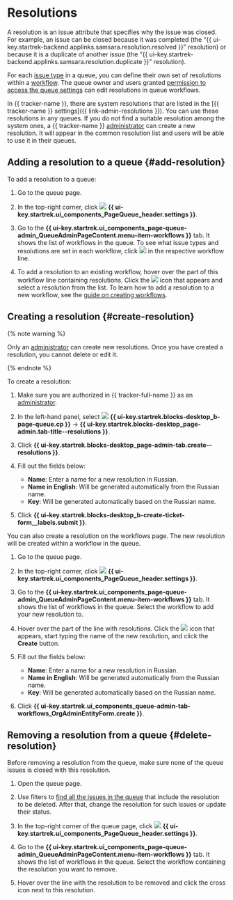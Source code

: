 # Resolutions

A resolution is an issue attribute that specifies why the issue was closed. For example, an issue can be closed because it was completed (the <q>{{ ui-key.startrek-backend.applinks.samsara.resolution.resolved }}</q> resolution) or because it is a duplicate of another issue (the <q>{{ ui-key.startrek-backend.applinks.samsara.resolution.duplicate }}</q> resolution).

For each [issue type](./add-ticket-type.md) in a queue, you can define their own set of resolutions within a [workflow](./add-workflow.md). The queue owner and users granted [permission to access the queue settings](queue-access.md) can edit resolutions in queue workflows.

In {{ tracker-name }}, there are system resolutions that are listed in the [{{ tracker-name }} settings]({{ link-admin-resolutions }}). You can use these resolutions in any queues. If you do not find a suitable resolution among the system ones, a {{ tracker-name }} [administrator](../role-model.md) can create a new resolution. It will appear in the common resolution list and users will be able to use it in their queues.

## Adding a resolution to a queue {#add-resolution}

To add a resolution to a queue:

1. Go to the queue page.

1. In the top-right corner, click ![](../../_assets/tracker/svg/settings-old.svg) **{{ ui-key.startrek.ui_components_PageQueue_header.settings }}**.

1. Go to the **{{ ui-key.startrek.ui_components_page-queue-admin_QueueAdminPageContent.menu-item-workflows }}** tab. It shows the list of workflows in the queue. To see what issue types and resolutions are set in each workflow, click ![](../../_assets/tracker/svg/arrow.svg) in the respective workflow line.

1. To add a resolution to an existing workflow, hover over the part of this workflow line containing resolutions. Click the ![](../../_assets/tracker/svg/add-filter.svg) icon that appears and select a resolution from the list. To learn how to add a resolution to a new workflow, see the [guide on creating workflows](./add-workflow.md#create).

## Creating a resolution {#create-resolution}

{% note warning %}

Only an [administrator](../role-model.md) can create new resolutions. Once you have created a resolution, you cannot delete or edit it.

{% endnote %}

To create a resolution:

1. Make sure you are authorized in {{ tracker-full-name }} as an [administrator](../role-model.md).

1. In the left-hand panel, select ![](../../_assets/tracker/svg/admin.svg) **{{ ui-key.startrek.blocks-desktop_b-page-queue.cp }}** → **{{ ui-key.startrek.blocks-desktop_page-admin.tab-title--resolutions }}**.

1. Click **{{ ui-key.startrek.blocks-desktop_page-admin-tab.create--resolutions }}**.

1. Fill out the fields below:
   * **Name**: Enter a name for a new resolution in Russian.
   * **Name in English**: Will be generated automatically from the Russian name.
   * **Key**: Will be generated automatically based on the Russian name.

1. Click **{{ ui-key.startrek.blocks-desktop_b-create-ticket-form__labels.submit }}**.

You can also create a resolution on the workflows page. The new resolution will be created within a workflow in the queue.

1. Go to the queue page.

1. In the top-right corner, click ![](../../_assets/tracker/svg/settings-old.svg) **{{ ui-key.startrek.ui_components_PageQueue_header.settings }}**.

1. Go to the **{{ ui-key.startrek.ui_components_page-queue-admin_QueueAdminPageContent.menu-item-workflows }}** tab. It shows the list of workflows in the queue. Select the workflow to add your new resolution to.

1. Hover over the part of the line with resolutions. Click the ![](../../_assets/tracker/svg/add-filter.svg) icon that appears, start typing the name of the new resolution, and click the **Create** button.

1. Fill out the fields below:
   * **Name**: Enter a name for a new resolution in Russian.
   * **Name in English**: Will be generated automatically from the Russian name.
   * **Key**: Will be generated automatically based on the Russian name.

1. Click **{{ ui-key.startrek.ui_components_queue-admin-tab-workflows_OrgAdminEntityForm.create }}**.

## Removing a resolution from a queue {#delete-resolution}

Before removing a resolution from the queue, make sure none of the queue issues is closed with this resolution.

1. Open the queue page.

1. Use filters to [find all the issues in the queue](quick-filters.md) that include the resolution to be deleted. After that, change the resolution for such issues or update their status.

1. In the top-right corner of the queue page, click ![](../../_assets/tracker/svg/settings-old.svg) **{{ ui-key.startrek.ui_components_PageQueue_header.settings }}**.

1. Go to the **{{ ui-key.startrek.ui_components_page-queue-admin_QueueAdminPageContent.menu-item-workflows }}** tab. It shows the list of workflows in the queue. Select the workflow containing the resolution you want to remove.

1. Hover over the line with the resolution to be removed and click the cross icon next to this resolution.
